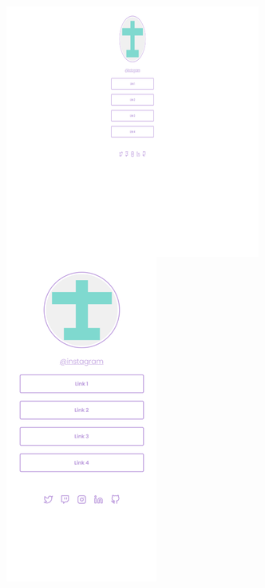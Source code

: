 <center><img src="assets/Desktop img.png"  width = 900px height=500px align="center"  /></center>
<img src="assets/Mobile img.png"  width = 300px   />
